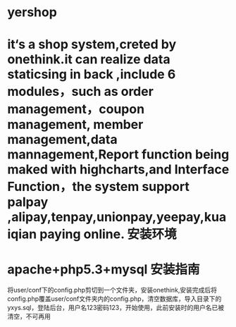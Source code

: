 yershop
=======

  it‘s a shop system,creted by onethink.it can realize data staticsing in back ,include 6 modules，such as order management，coupon management,
  member management,data mannagement,Report function being maked with highcharts,and Interface
Function，the system support palpay ,alipay,tenpay,unionpay,yeepay,kuaiqian paying online.
安装环境
=======
  apache+php5.3+mysql
安装指南 
=======
 将user/conf下的config.php剪切到一个文件夹，安装onethink,安装完成后将config.php覆盖user/conf文件夹内的config.php，清空数据库，导入目录下的yxys.sql，登陆后台，用户名123密码123，开始使用，此前安装时的用户名已被清空，不可再用
